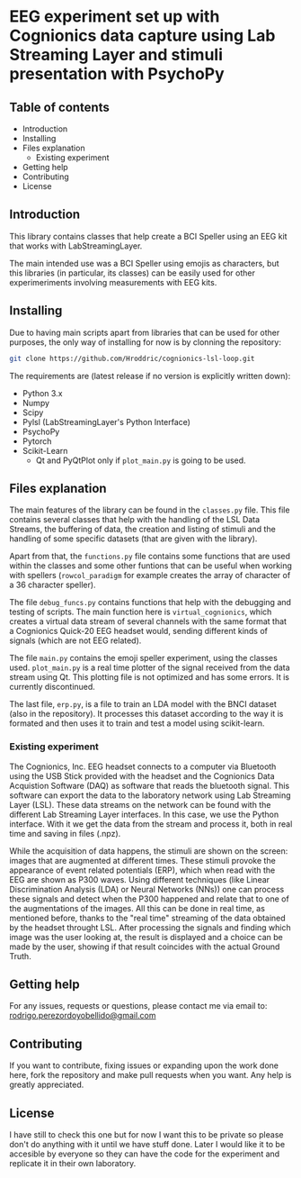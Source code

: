 # EEG experiment set up with Cognionics data capture using Lab Streaming Layer and stimuli presentation with PsychoPy

## Table of contents

- Introduction
- Installing
- Files explanation
  - Existing experiment
- Getting help
- Contributing
- License

## Introduction

This library contains classes that help create a BCI Speller using an EEG kit that works with LabStreamingLayer.

The main intended use was a BCI Speller using emojis as characters, but this libraries (in particular, its classes) can be easily used for other experimeriments involving measurements with EEG kits.

## Installing

Due to having main scripts apart from libraries that can be used for other purposes, the only way of installing for now is by clonning the repository:

```bash
git clone https://github.com/Hroddric/cognionics-lsl-loop.git
```

The requirements are (latest release if no version is explicitly written down):

- Python 3.x
- Numpy
- Scipy
- Pylsl (LabStreamingLayer's Python Interface)
- PsychoPy
- Pytorch
- Scikit-Learn
  - Qt and PyQtPlot only if `plot_main.py` is going to be used.

## Files explanation

The main features of the library can be found in the `classes.py` file. This file contains several classes that help with the handling of the LSL Data Streams, the buffering of data, the creation and listing of stimuli and the handling of some specific datasets (that are given with the library).

Apart from that, the `functions.py` file contains some functions that are used within the classes and some other funtions that can be useful when working with spellers (`rowcol_paradigm` for example creates the array of character of a 36 character speller).

The file `debug_funcs.py` contains functions that help with the debugging and testing of scripts. The main function here is `virtual_cognionics`, which creates a virtual data stream of several channels with the same format that a Cognionics Quick-20 EEG headset would, sending different kinds of signals (which are not EEG related).

The file `main.py` contains the emoji speller experiment, using the classes used. `plot_main.py` is a real time plotter of the signal received from the data stream using Qt. This plotting file is not optimized and has some errors. It is currently discontinued.

The last file, `erp.py`, is a file to train an LDA model with the BNCI dataset (also in the repository). It processes this dataset according to the way it is formated and then uses it to train and test a model using scikit-learn.

### Existing experiment
The Cognionics, Inc. EEG headset connects to a computer via Bluetooth using the USB Stick provided with the headset and the Cognionics Data Acquistion Software (DAQ) as software that reads the bluetooth signal. This software can export the data to the laboratory network using Lab Streaming Layer (LSL). These data streams on the network can be found with the different Lab Streaming Layer interfaces. In this case, we use the Python interface. With it we get the data from the stream and process it, both in real time and saving in files (.npz).

While the acquisition of data happens, the stimuli are shown on the screen: images that are augmented at different times. These stimuli provoke the appearance of event related potentials (ERP), which when read with the EEG are shown as P300 waves. Using different techniques (like Linear Discrimination Analysis (LDA) or Neural Networks (NNs)) one can process these signals and detect when the P300 happened and relate that to one of the augmentations of the images. All this can be done in real time, as mentioned before, thanks to the "real time" streaming of the data obtained by the headset throught LSL. After processing the signals and finding which image was the user looking at, the result is displayed and a choice can be made by the user, showing if that result coincides with the actual Ground Truth.

## Getting help

For any issues, requests or questions, please contact me via email to: rodrigo.perezordoyobellido@gmail.com

## Contributing

If you want to contribute, fixing issues or expanding upon the work done here, fork the repository and make pull requests when you want. Any help is greatly appreciated.

## License

I have still to check this one but for now I want this to be private so please don't do anything with it until we have stuff done. Later I would like it to be accesible by everyone so they can have the code for the experiment and replicate it in their own laboratory.